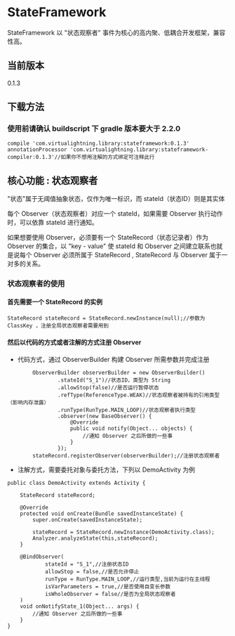 # StateFramework
StateFramework 以 "状态观察者" 事件为核心的高内聚、低耦合开发框架，兼容性高。
## 当前版本
0.1.3
## 下载方法
### 使用前请确认 buildscript 下 gradle 版本要大于 2.2.0
```
compile 'com.virtualightning.library:stateframework:0.1.3'
annotationProcessor 'com.virtualightning.library:stateframework-compiler:0.1.3'//如果你不想用注解的方式绑定可注释此行
```
## 核心功能 : 状态观察者

"状态"属于无阈值抽象状态，仅作为唯一标识，而 stateId（状态ID）则是其实体

每个 Observer（状态观察者）对应一个 stateId，如果需要 Observer 执行动作时，可以依靠 stateId 进行通知。

如果想要使用 Observer，必须要有一个 StateRecord（状态记录者）作为 Observer 的集合，以 "key - value" 使 stateId 和 Observer 之间建立联系也就是说每个 Observer 必须所属于 StateRecord , StateRecord 与 Observer 属于一对多的关系。

### 状态观察者的使用
#### 首先需要一个 StateRecord 的实例
```
StateRecord stateRecord = StateRecord.newInstance(null);//参数为 ClassKey ，注册全局状态观察者需要用到
```
#### 然后以代码的方式或者注解的方式注册 Observer

* 代码方式，通过 ObserverBuilder 构建 Observer 所需参数并完成注册
```
        ObserverBuilder observerBuilder = new ObserverBuilder()
                .stateId("S_1")//状态ID，类型为 String
                .allowStop(false)//是否运行暂停状态   
                .refType(ReferenceType.WEAK)//状态观察者被持有的引用类型（影响内存泄露）
                .runType(RunType.MAIN_LOOP)//状态观察者执行类型
                .observer(new BaseObserver() {
                    @Override
                    public void notify(Object... objects) {
                        //通知 Observer 之后所做的一些事
                    }
                });
        stateRecord.registerObserver(observerBuilder);//注册状态观察者
```
* 注解方式，需要委托对象与委托方法，下列以 DemoActivity 为例
```
public class DemoActivity extends Activity {

    StateRecord stateRecord;

    @Override
    protected void onCreate(Bundle savedInstanceState) {
        super.onCreate(savedInstanceState);

        stateRecord = StateRecord.newInstance(DemoActivity.class);
        Analyzer.analyzeState(this,stateRecord);
    }

    @BindObserver(
            stateId = "S_1",//注册状态ID
            allowStop = false,//是否允许停止
            runType = RunType.MAIN_LOOP,//运行类型,当前为运行在主线程
            isVarParameters = true,//是否使用自变长参数
            isWholeObserver = false//是否为全局状态观察者
    )
    void onNotifyState_1(Object... args) {
        //通知 Observer 之后所做的一些事
    }
}
```
